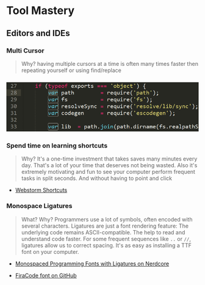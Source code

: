 # Tool Mastery

## Editors and IDEs

### Multi Cursor

> Why? having multiple cursors at a time is often many times faster then repeating yourself or using find/replace

### ![](/assets/multi-cursor.gif)

### Spend time on learning shortcuts

> Why? It's a one-time investment that takes saves many minutes every day. That's a lot of your time that deserves not being wasted. Also it's extremely motivating and fun to see your computer perform frequent tasks in split seconds. And without having to point and click

* [Webstorm Shortcuts](https://blog.jetbrains.com/webstorm/2015/06/10-webstorm-shortcuts-you-need-to-know/)

### Monospace Ligatures

> What? Why? Programmers use a lot of symbols, often encoded with several characters. Ligatures are just a font rendering feature: The underlying code remains ASCII-compatible. The help to read and understand code faster. For some frequent sequences like `..` or `//`, ligatures allow us to correct spacing. It's as easy as installing a TTF font on your computer.

* [Monospaced Programming Fonts with Ligatures on Nerdcore](http://www.nerdcore.de/2017/07/26/monospaced-programming-fonts-with-ligatures/)

* [FiraCode font on GitHub](https://github.com/tonsky/FiraCode)



